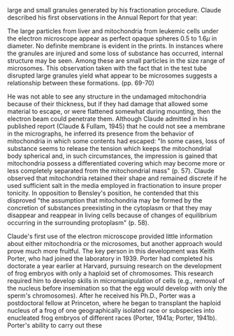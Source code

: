 large and small granules generated by his fractionation procedure. Claude described his first observations in the Annual Report for that year:

The large particles from liver and mitochondria from leukemic cells under the electron microscope appear as perfect opaque spheres 0.5 to $1.6 \mu$ in diameter. No definite membrane is evident in the prints. In instances where the granules are injured and some loss of substance has occurred, internal structure may be seen. Among these are small particles in the size range of microsomes. This observation taken with the fact that in the test tube disrupted large granules yield what appear to be microsomes suggests a relationship between these formations. (pp. 69-70)

He was not able to see any structure in the undamaged mitochondria because of their thickness, but if they had damage that allowed some material to escape, or were flattened somewhat during mounting, then the electron beam could penetrate them. Although Claude admitted in his published report (Claude \& Fullam, 1945) that he could not see a membrane in the micrographs, he inferred its presence from the behavior of mitochondria in which some contents had escaped: "In some cases, loss of substance seems to release the tension which keeps the mitochondrial body spherical and, in such circumstances, the impression is gained that mitochondria possess a differentiated covering which may become more or less completely separated from the mitochondrial mass" (p. 57). Claude observed that mitochondria retained their shape and remained discrete if he used sufficient salt in the media employed in fractionation to insure proper tonicity. In opposition to Bensley's position, he contended that this disproved "the assumption that mitochondria may be formed by the concretion of substances preexisting in the cytoplasm or that they may disappear and reappear in living cells because of changes of equilibrium occurring in the surrounding protoplasm" (p. 58).

Claude's first use of the electron microscope provided little information about either mitochondria or the microsomes, but another approach would prove much more fruitful. The key person in this development was Keith Porter, who had joined the laboratory in 1939. Porter had completed his doctorate a year earlier at Harvard, pursuing research on the development of frog embryos with only a haploid set of chromosomes. This research required him to develop skills in micromanipulation of cells (e.g., removal of the nucleus before insemination so that the egg would develop with only the sperm's chromosomes). After he received his Ph.D., Porter was a postdoctoral fellow at Princeton, where he began to transplant the haploid nucleus of a frog of one geographically isolated race or subspecies into enucleated frog embryos of different races (Porter, 1941a; Porter, 1941b). Porter's ability to carry out these